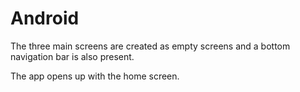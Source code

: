 # Android

The three main screens are created as empty screens and a bottom navigation bar is also present.

The app opens up with the home screen.